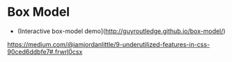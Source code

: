 

# Box Model
* (Interactive box-model demo](http://guyroutledge.github.io/box-model/)


https://medium.com/@iamjordanlittle/9-underutilized-features-in-css-90ced6ddbfe7#.frwrl0csx
